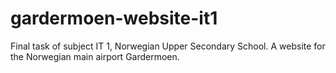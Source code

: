 # gardermoen-website-it1
Final task of subject IT 1, Norwegian Upper Secondary School. A website for the Norwegian main airport Gardermoen.
